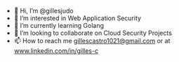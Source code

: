 - 👋 Hi, I’m @gillesjudo
- 👀 I’m interested in Web Application Security
- 🌱 I’m currently learning Golang
- 💞️ I’m looking to collaborate on Cloud Security Projects
- 📫 How to reach me gillescastro1021@gmail.com or at www.linkedin.com/in/gilles-c

<!---
gillesjudo/gillesjudo is a ✨ special ✨ repository because its `README.md` (this file) appears on your GitHub profile.
You can click the Preview link to take a look at your changes.
--->

